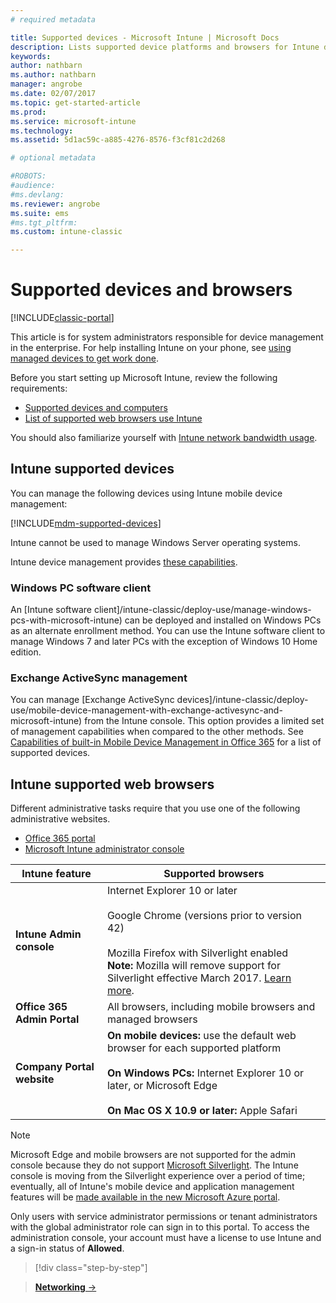 ```yaml
---
# required metadata

title: Supported devices - Microsoft Intune | Microsoft Docs
description: Lists supported device platforms and browsers for Intune device management
keywords:
author: nathbarn
ms.author: nathbarn
manager: angrobe
ms.date: 02/07/2017
ms.topic: get-started-article
ms.prod:
ms.service: microsoft-intune
ms.technology:
ms.assetid: 5d1ac59c-a885-4276-8576-f3cf81c2d268

# optional metadata

#ROBOTS:
#audience:
#ms.devlang:
ms.reviewer: angrobe
ms.suite: ems
#ms.tgt_pltfrm:
ms.custom: intune-classic

---
```


# Supported devices and browsers

[!INCLUDE[classic-portal](../includes/classic-portal.md)]

This article is for system administrators responsible for device management in the enterprise. For help installing Intune on your phone, see [using managed devices to get work done](https://docs.microsoft.com/intune-user-help/company-portal-frequently-asked-questions).

Before you start setting up Microsoft Intune, review the following requirements:

- [Supported devices and computers](#intune-supported-devices)
- [List of supported web browsers use Intune](#intune-supported-web-browsers)

You should also familiarize yourself with [Intune network bandwidth usage](network-bandwidth-use.md).

## Intune supported devices

You can manage the following devices using Intune mobile device management:

[!INCLUDE[mdm-supported-devices](../includes/mdm-supported-devices.md)]

Intune cannot be used to manage Windows Server operating systems.

Intune device management provides [these capabilities](mobile-device-management-capabilities-in-microsoft-intune.md).

### Windows PC software client

An [Intune software client]/intune-classic/deploy-use/manage-windows-pcs-with-microsoft-intune) can be deployed and installed on Windows PCs as an alternate enrollment method. You can use the Intune software client to manage Windows 7 and later PCs with the exception of Windows 10 Home edition.

### Exchange ActiveSync management

You can manage [Exchange ActiveSync devices]/intune-classic/deploy-use/mobile-device-management-with-exchange-activesync-and-microsoft-intune) from the Intune console. This option provides a limited set of management capabilities when compared to the other methods. See [Capabilities of built-in Mobile Device Management in Office 365](https://support.office.com/article/Capabilities-of-built-in-Mobile-Device-Management-for-Office-365-a1da44e5-7475-4992-be91-9ccec25905b0) for a list of supported devices.

## Intune supported web browsers

Different administrative tasks require that you use one of the following administrative websites.

- [Office 365 portal](http://go.microsoft.com/fwlink/p/?LinkId=698854)
- [Microsoft Intune administrator console](https://admin.manage.microsoft.com/)

|Intune feature |Supported browsers|
|---------|---------|
|**Intune Admin console**     |  Internet Explorer 10 or later<br /><br />Google Chrome (versions prior to version 42)<br /><br />Mozilla Firefox with Silverlight enabled<br />**Note:** Mozilla will remove support for Silverlight effective March 2017. [Learn more](https://go.microsoft.com/fwlink/?linkid=836872). |
|**Office 365 Admin Portal**     |All browsers, including mobile browsers and managed browsers  |
|**Company Portal website**     |**On mobile devices:** use the default web browser for each supported platform   <br /><br />**On Windows PCs:** Internet Explorer 10 or later, or Microsoft Edge<br /><br />**On Mac OS X 10.9 or later:** Apple Safari    |

> [!Note]
> Microsoft Edge and mobile browsers are not supported for the admin console because they do not support [Microsoft Silverlight](https://msdn.microsoft.com/library/cc838158(v=vs.95).aspx). The Intune console is moving from the Silverlight experience over a period of time; eventually, all of Intune's mobile device and application management features will be [made available in the new Microsoft Azure portal](https://blogs.technet.microsoft.com/enterprisemobility/2015/11/17/enhancing-managed-mobile-productivity/).


Only users with service administrator permissions or tenant administrators with the global administrator role can sign in to this portal. To access the administration console, your account must have a license to use Intune and a sign-in status of **Allowed**.

>[!div class="step-by-step"]

>[**Networking** &rarr;](network-bandwidth-use.md)  
